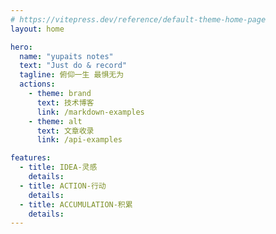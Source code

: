 ```yaml
---
# https://vitepress.dev/reference/default-theme-home-page
layout: home

hero:
  name: "yupaits notes"
  text: "Just do & record"
  tagline: 俯仰一生 最惧无为
  actions:
    - theme: brand
      text: 技术博客
      link: /markdown-examples
    - theme: alt
      text: 文章收录
      link: /api-examples

features:
  - title: IDEA-灵感
    details: 
  - title: ACTION-行动
    details: 
  - title: ACCUMULATION-积累
    details: 
---
```


